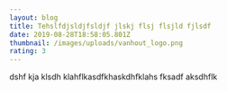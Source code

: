 ```yaml
---
layout: blog
title: Tehslfdjsldjfsldjf jlskj flsj flsjld fjlsdf
date: 2019-08-28T18:58:05.801Z
thumbnail: /images/uploads/vanhout_logo.png
rating: 3
---
```

dshf kja klsdh klahflkasdfkhaskdhfklahs fksadf aksdhflk
